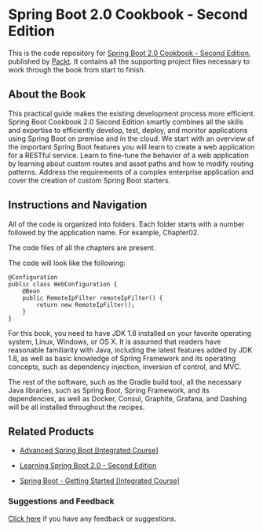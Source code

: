 # Spring Boot 2.0 Cookbook - Second Edition
This is the code repository for [Spring Boot 2.0 Cookbook - Second Edition](https://www.packtpub.com/application-development/spring-boot-cookbook-second-edition?utm_source=github&utm_medium=repository&utm_campaign=9781787129825), published by [Packt](https://www.packtpub.com/?utm_source=github). It contains all the supporting project files necessary to work through the book from start to finish.
## About the Book
This practical guide makes the existing development process more efficient. Spring Boot Cookbook 2.0 Second Edition smartly combines all the skills and expertise to efficiently develop, test, deploy, and monitor applications using Spring Boot on premise and in the cloud. We start with an overview of the important Spring Boot features you will learn to create a web application for a RESTful service. Learn to fine-tune the behavior of a web application by learning about custom routes and asset paths and how to modify routing patterns. Address the requirements of a complex enterprise application and cover the creation of custom Spring Boot starters.


## Instructions and Navigation
All of the code is organized into folders. Each folder starts with a number followed by the application name. For example, Chapter02.

The code files of all the chapters are present.

The code will look like the following:
```
@Configuration 
public class WebConfiguration { 
    @Bean 
    public RemoteIpFilter remoteIpFilter() { 
        return new RemoteIpFilter(); 
    } 
} 
```

For this book, you need to have JDK 1.8 installed on your favorite operating system, Linux, Windows, or OS X. It is assumed that readers have reasonable familiarity with Java, including the latest features added by JDK 1.8, as well as basic knowledge of Spring Framework and its operating concepts, such as dependency injection, inversion of control, and MVC.

The rest of the software, such as the Gradle build tool, all the necessary Java libraries, such as Spring Boot, Spring Framework, and its dependencies, as well as Docker, Consul, Graphite, Grafana, and Dashing will be all installed throughout the recipes.

## Related Products
* [Advanced Spring Boot [Integrated Course]](https://www.packtpub.com/web-development/advanced-spring-boot-integrated-course?utm_source=github&utm_medium=repository&utm_campaign=9781788392297)

* [Learning Spring Boot 2.0 - Second Edition](https://www.packtpub.com/application-development/learning-spring-boot-20-second-edition?utm_source=github&utm_medium=repository&utm_campaign=9781786463784)

* [Spring Boot - Getting Started [Integrated Course]](https://www.packtpub.com/web-development/spring-boot-getting-started-integrated-course?utm_source=github&utm_medium=repository&utm_campaign=9781788298636)

### Suggestions and Feedback
[Click here](https://docs.google.com/forms/d/e/1FAIpQLSe5qwunkGf6PUvzPirPDtuy1Du5Rlzew23UBp2S-P3wB-GcwQ/viewform) if you have any feedback or suggestions.
